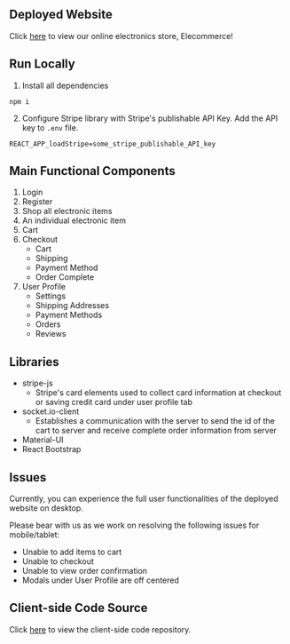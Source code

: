 ## Deployed Website 
Click [here](https://elecommerce.netlify.app/) to view our online electronics store, Elecommerce! 
## Run Locally

1. Install all dependencies

```
npm i 
````

2. Configure Stripe library with Stripe's publishable API Key. Add the API key to ```.env``` file. 
```
REACT_APP_loadStripe=some_stripe_publishable_API_key
```

## Main Functional Components
1. Login
2. Register
3. Shop all electronic items 
4. An individual electronic item
5. Cart
6. Checkout
    - Cart
    - Shipping
    - Payment Method
    - Order Complete
7. User Profile
    - Settings
    - Shipping Addresses
    - Payment Methods
    - Orders
    - Reviews

## Libraries
- stripe-js
    - Stripe's card elements used to collect card information at checkout or saving credit card under user profile tab
- socket.io-client
    - Establishes a communication with the server to send the id of the cart to server and receive complete order information from server
- Material-UI
- React Bootstrap

## Issues
Currently, you can experience the full user functionalities of the deployed website on desktop.

Please bear with us as we work on resolving the following issues for mobile/tablet:
- Unable to add items to cart 
- Unable to checkout 
- Unable to view order confirmation 
- Modals under User Profile are off centered

## Client-side Code Source
Click [here](https://github.com/krislee/ecommerce-frontend) to view the client-side code repository.



